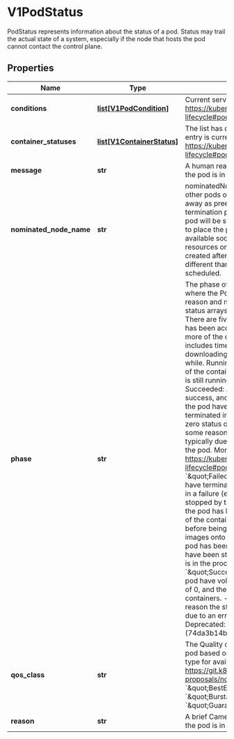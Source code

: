 # V1PodStatus

PodStatus represents information about the status of a pod. Status may trail the actual state of a system, especially if the node that hosts the pod cannot contact the control plane.
## Properties
Name | Type | Description | Notes
------------ | ------------- | ------------- | -------------
**conditions** | [**list[V1PodCondition]**](V1PodCondition.md) | Current service state of pod. More info: https://kubernetes.io/docs/concepts/workloads/pods/pod-lifecycle#pod-conditions | [optional] 
**container_statuses** | [**list[V1ContainerStatus]**](V1ContainerStatus.md) | The list has one entry per container in the manifest. Each entry is currently the output of &#x60;docker inspect&#x60;. More info: https://kubernetes.io/docs/concepts/workloads/pods/pod-lifecycle#pod-and-container-status | [optional] 
**message** | **str** | A human readable message indicating details about why the pod is in this condition. | [optional] 
**nominated_node_name** | **str** | nominatedNodeName is set only when this pod preempts other pods on the node, but it cannot be scheduled right away as preemption victims receive their graceful termination periods. This field does not guarantee that the pod will be scheduled on this node. Scheduler may decide to place the pod elsewhere if other nodes become available sooner. Scheduler may also decide to give the resources on this node to a higher priority pod that is created after preemption. As a result, this field may be different than PodSpec.nodeName when the pod is scheduled. | [optional] 
**phase** | **str** | The phase of a Pod is a simple, high-level summary of where the Pod is in its lifecycle. The conditions array, the reason and message fields, and the individual container status arrays contain more detail about the pod&#39;s status. There are five possible phase values:  Pending: The pod has been accepted by the Kubernetes system, but one or more of the container images has not been created. This includes time before being scheduled as well as time spent downloading images over the network, which could take a while. Running: The pod has been bound to a node, and all of the containers have been created. At least one container is still running, or is in the process of starting or restarting. Succeeded: All containers in the pod have terminated in success, and will not be restarted. Failed: All containers in the pod have terminated, and at least one container has terminated in failure. The container either exited with non-zero status or was terminated by the system. Unknown: For some reason the state of the pod could not be obtained, typically due to an error in communicating with the host of the pod.  More info: https://kubernetes.io/docs/concepts/workloads/pods/pod-lifecycle#pod-phase  Possible enum values:  - &#x60;\&quot;Failed\&quot;&#x60; means that all containers in the pod have terminated, and at least one container has terminated in a failure (exited with a non-zero exit code or was stopped by the system).  - &#x60;\&quot;Pending\&quot;&#x60; means the pod has been accepted by the system, but one or more of the containers has not been started. This includes time before being bound to a node, as well as time spent pulling images onto the host.  - &#x60;\&quot;Running\&quot;&#x60; means the pod has been bound to a node and all of the containers have been started. At least one container is still running or is in the process of being restarted.  - &#x60;\&quot;Succeeded\&quot;&#x60; means that all containers in the pod have voluntarily terminated with a container exit code of 0, and the system is not going to restart any of these containers.  - &#x60;\&quot;Unknown\&quot;&#x60; means that for some reason the state of the pod could not be obtained, typically due to an error in communicating with the host of the pod. Deprecated: It isn&#39;t being set since 2015 (74da3b14b0c0f658b3bb8d2def5094686d0e9095) | [optional] 
**qos_class** | **str** | The Quality of Service (QOS) classification assigned to the pod based on resource requirements See PodQOSClass type for available QOS classes More info: https://git.k8s.io/community/contributors/design-proposals/node/resource-qos.md  Possible enum values:  - &#x60;\&quot;BestEffort\&quot;&#x60; is the BestEffort qos class.  - &#x60;\&quot;Burstable\&quot;&#x60; is the Burstable qos class.  - &#x60;\&quot;Guaranteed\&quot;&#x60; is the Guaranteed qos class. | [optional] 
**reason** | **str** | A brief CamelCase message indicating details about why the pod is in this state. e.g. &#39;Evicted&#39; | [optional] 
